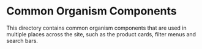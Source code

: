 # Common Organism Components

This directory contains common organism components that are used in multiple places across the site, such as the product cards, filter menus and search bars.
